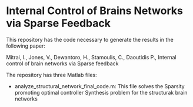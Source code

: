 # Internal Control of Brains Networks via Sparse Feedback

This repository has the code necessary to generate the results in the following paper:

Mitrai, I., Jones, V., Dewantoro, H., Stamoulis, C., Daoutidis P., Internal control of brain networks via Sparse feedback

The repository has three Matlab files:

 - analyze_structural_network_final_code.m: This file solves the Sparsity promoting optimal controller Synthesis problem for the structurak brain networks

